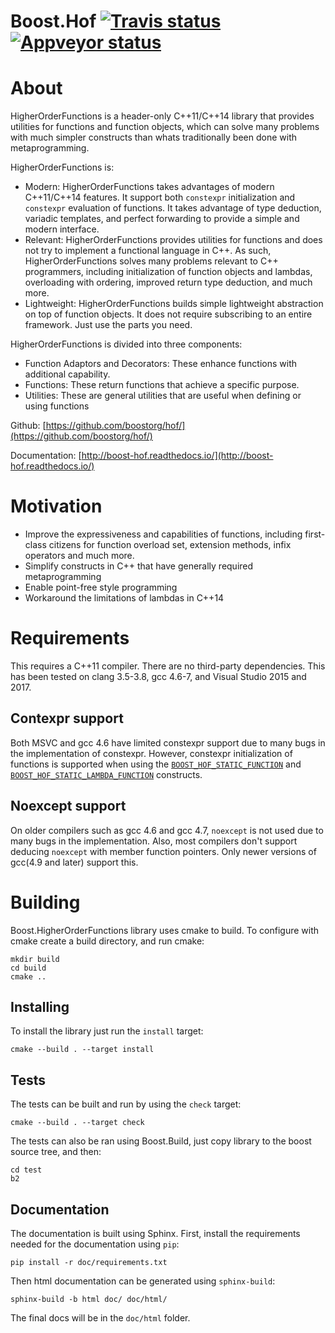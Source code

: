 # Boost.Hof <a target="_blank" href="https://travis-ci.org/boostorg/hof">![Travis status][badge.Travis]</a> <a target="_blank" href="https://ci.appveyor.com/project/pfultz2/hof">![Appveyor status][badge.Appveyor]</a>

About
=====

HigherOrderFunctions is a header-only C++11/C++14 library that provides utilities for functions and function objects, which can solve many problems with much simpler constructs than whats traditionally been done with metaprogramming.

HigherOrderFunctions is:

- Modern: HigherOrderFunctions takes advantages of modern C++11/C++14 features. It support both `constexpr` initialization and `constexpr` evaluation of functions. It takes advantage of type deduction, variadic templates, and perfect forwarding to provide a simple and modern interface. 
- Relevant: HigherOrderFunctions provides utilities for functions and does not try to implement a functional language in C++. As such, HigherOrderFunctions solves many problems relevant to C++ programmers, including initialization of function objects and lambdas, overloading with ordering, improved return type deduction, and much more.
- Lightweight: HigherOrderFunctions builds simple lightweight abstraction on top of function objects. It does not require subscribing to an entire framework. Just use the parts you need.

HigherOrderFunctions is divided into three components:

* Function Adaptors and Decorators: These enhance functions with additional capability.
* Functions: These return functions that achieve a specific purpose.
* Utilities: These are general utilities that are useful when defining or using functions

Github: [https://github.com/boostorg/hof/](https://github.com/boostorg/hof/)

Documentation: [http://boost-hof.readthedocs.io/](http://boost-hof.readthedocs.io/)

Motivation
==========

- Improve the expressiveness and capabilities of functions, including first-class citizens for function overload set, extension methods, infix operators and much more.
- Simplify constructs in C++ that have generally required metaprogramming
- Enable point-free style programming
- Workaround the limitations of lambdas in C++14

Requirements
============

This requires a C++11 compiler. There are no third-party dependencies. This has been tested on clang 3.5-3.8, gcc 4.6-7, and Visual Studio 2015 and 2017.

Contexpr support
----------------

Both MSVC and gcc 4.6 have limited constexpr support due to many bugs in the implementation of constexpr. However, constexpr initialization of functions is supported when using the [`BOOST_HOF_STATIC_FUNCTION`](BOOST_HOF_STATIC_FUNCTION) and [`BOOST_HOF_STATIC_LAMBDA_FUNCTION`](BOOST_HOF_STATIC_LAMBDA_FUNCTION) constructs.

Noexcept support
----------------

On older compilers such as gcc 4.6 and gcc 4.7, `noexcept` is not used due to many bugs in the implementation. Also, most compilers don't support deducing `noexcept` with member function pointers. Only newer versions of gcc(4.9 and later) support this.

Building
========

Boost.HigherOrderFunctions library uses cmake to build. To configure with cmake create a build directory, and run cmake:

    mkdir build
    cd build
    cmake ..

Installing
----------

To install the library just run the `install` target:

    cmake --build . --target install

Tests
-----

The tests can be built and run by using the `check` target:

    cmake --build . --target check

The tests can also be ran using Boost.Build, just copy library to the boost source tree, and then:

    cd test
    b2

Documentation
-------------

The documentation is built using Sphinx. First, install the requirements needed for the documentation using `pip`:

    pip install -r doc/requirements.txt

Then html documentation can be generated using `sphinx-build`:

    sphinx-build -b html doc/ doc/html/

The final docs will be in the `doc/html` folder.

<!-- Links -->
[badge.Travis]: https://travis-ci.org/boostorg/hof.svg?branch=master
[badge.Appveyor]: https://ci.appveyor.com/api/projects/status/bjj27h3v3bxbgpsp/branch/develop
